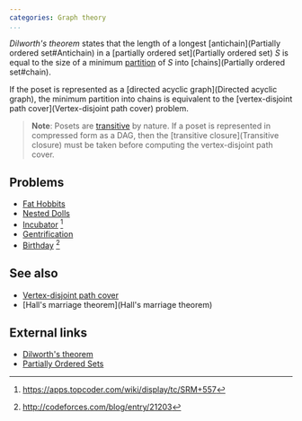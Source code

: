 ```yaml
---
categories: Graph theory
...
```


*Dilworth's theorem* states that the length of a longest [antichain](Partially ordered set#Antichain) in a [partially ordered set](Partially ordered set) $S$ is equal to the size of a minimum [partition](Partition) of $S$ into [chains](Partially ordered set#chain).

If the poset is represented as a [directed acyclic graph](Directed acyclic graph), the minimum partition into chains is equivalent to the [vertex-disjoint path cover](Vertex-disjoint path cover) problem.

> **Note**: Posets are [transitive](Transitivity) by nature. If a poset is represented in compressed form as a DAG, then the [transitive closure](Transitive closure) must be taken before computing the vertex-disjoint path cover.

## Problems
- [Fat Hobbits](http://acm.timus.ru/problem.aspx?space=1&num=1533)
- [Nested Dolls](https://nordic.icpc.io/ncpc2007/ncpc2007problems.pdf)
- [Incubator](https://community.topcoder.com/stat?c=problem_statement&pm=12080) [^1]
- [Gentrification](http://codeforces.com/gym/100591)
- [Birthday](http://codeforces.com/contest/590/problem/E) [^2]

## See also
- [Vertex-disjoint path cover]()
- [Hall's marriage theorem](Hall's marriage theorem)

## External links
- [Dilworth's theorem](https://en.wikipedia.org/wiki/Dilworth%27s_theorem)
- [Partially Ordered Sets](http://codeforces.com/blog/entry/3781)


[^1]: <https://apps.topcoder.com/wiki/display/tc/SRM+557>
[^2]: <http://codeforces.com/blog/entry/21203>
